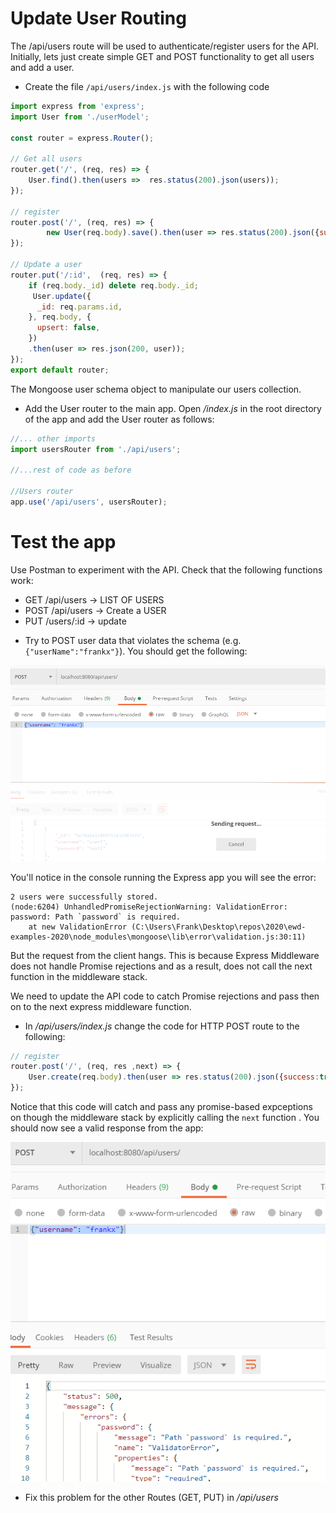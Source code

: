# Update User Routing

The /api/users route will be used to authenticate/register users for the API.
Initially, lets just create simple GET and POST functionality to get all users and add a user.

+ Create the file  ``/api/users/index.js``  with the following code

```javascript
import express from 'express';
import User from './userModel';

const router = express.Router();

// Get all users
router.get('/', (req, res) => {
    User.find().then(users =>  res.status(200).json(users));
});

// register
router.post('/', (req, res) => {
        new User(req.body).save().then(user => res.status(200).json({success:true,token:"FakeTokenForNow"}))
});

// Update a user
router.put('/:id',  (req, res) => {
    if (req.body._id) delete req.body._id;
     User.update({
      _id: req.params.id,
    }, req.body, {
      upsert: false,
    })
    .then(user => res.json(200, user));
});
export default router;

```

The Mongoose user schema object to manipulate our users collection. 

- Add the User router to the main app. Open */index.js* in the root directory of the app and add the User router as follows:

~~~javascript
//... other imports
import usersRouter from './api/users';

//...rest of code as before

//Users router
app.use('/api/users', usersRouter);

~~~

# Test the app

Use Postman to experiment with the API. Check that the following functions work:

 * GET     /api/users              ->  LIST OF USERS
 * POST    /api/users            ->  Create a USER
 * PUT     /users/:id          ->  update

-  Try to POST user data that violates the schema (e.g. ``{"userName":"frankx"}``). You should get the following:

![No Response](./img/hang.png)

You'll notice in the console running the Express app you will see the error: 

```
2 users were successfully stored.
(node:6204) UnhandledPromiseRejectionWarning: ValidationError: password: Path `password` is required.
    at new ValidationError (C:\Users\Frank\Desktop\repos\2020\ewd-examples-2020\node_modules\mongoose\lib\error\validation.js:30:11)
```

But the request from the client hangs. This is because Express Middleware does not handle Promise rejections and as a result, does not call the next function in the middleware stack. 

We need to update the API code to catch  Promise rejections and pass then on to the next express middleware function.

- In */api/users/index.js* change the code for HTTP POST route to the following:

~~~javascript
// register
router.post('/', (req, res ,next) => {
    User.create(req.body).then(user => res.status(200).json({success:true,token:"FakeTokenForNow"})).catch(next);
});
~~~

Notice that this code will catch and pass any promise-based expceptions on though the middleware stack by explicitly calling the ``next`` function . You should now see a valid response from the app:

![Valid Response](./img/ex.png)

- Fix this problem for the other Routes (GET, PUT) in */api/users*